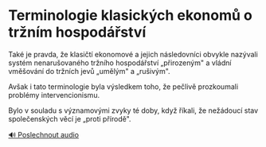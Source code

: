 # Terminologie klasických ekonomů o tržním hospodářství

<speak>
<prosody rate="95%" volume="medium">
<emphasis level="moderate">Také je pravda, že klasičtí ekonomové a jejich následovníci obvykle nazývali systém nenarušovaného tržního hospodářství „přirozeným"</emphasis> <break time="200ms"/> <emphasis level="strong">a vládní vměšování do tržních jevů „umělým" a „rušivým".</emphasis>

<break time="300ms"/>

<emphasis level="moderate">Avšak i tato terminologie byla výsledkem toho, že pečlivě prozkoumali problémy intervencionismu.</emphasis>

<break time="300ms"/>

<emphasis level="strong">Bylo v souladu s významovými zvyky té doby, když říkali, že nežádoucí stav společenských věcí je „proti přírodě".</emphasis>
</prosody>
</speak>

[🔊 Poslechnout audio](/data/7-paragraphs/audio/chapter_47/para_001-Tak-je-pravda-e-klasit-ekonomov-a-jejich-ns.mp3) 